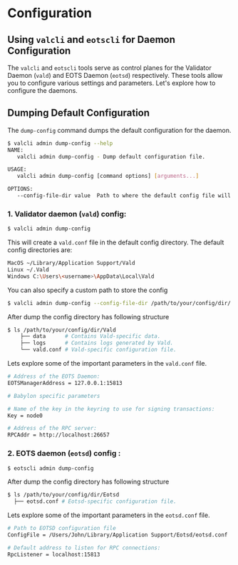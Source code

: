 # Configuration

## Using `valcli` and `eotscli` for Daemon Configuration

The `valcli` and `eotscli` tools serve as control planes for the Validator Daemon (`vald`) and EOTS Daemon (`eotsd`)
respectively. These tools allow you to configure various settings and parameters. Let's explore how to configure the
daemons.

## Dumping Default Configuration

The `dump-config` command dumps the default configuration for the daemon.

```bash
$ valcli admin dump-config --help
NAME:
   valcli admin dump-config - Dump default configuration file.

USAGE:
   valcli admin dump-config [command options] [arguments...]

OPTIONS:
   --config-file-dir value  Path to where the default config file will be dumped (default: "~/Library/Application Support/Vald/vald.conf")
```

### 1. Validator daemon (`vald`) config:

```bash
$ valcli admin dump-config
```

This will create a ```vald.conf``` file in the default config directory. The default config directories are:

```bash
MacOS ~/Library/Application Support/Vald 
Linux ~/.Vald
Windows C:\Users\<username>\AppData\Local\Vald
```

You can also specify a custom path to store the config

```bash
$ valcli admin dump-config --config-file-dir /path/to/your/config/dir/
```

After dump the config directory has following structure

```bash
$ ls /path/to/your/config/dir/Vald
    ├── data      # Contains Vald-specific data.
    ├── logs      # Contains logs generated by Vald.
    └── vald.conf # Vald-specific configuration file.
```

Lets explore some of the important parameters in the `vald.conf` file.

```bash
# Address of the EOTS Daemon:
EOTSManagerAddress = 127.0.0.1:15813

# Babylon specific parameters

# Name of the key in the keyring to use for signing transactions:
Key = node0

# Address of the RPC server:
RPCAddr = http://localhost:26657
```

### 2. EOTS daemon (`eotsd`) config :

```bash
$ eotscli admin dump-config
```

After dump the config directory has following structure

```bash
$ ls /path/to/your/config/dir/Eotsd
  ├── eotsd.conf # Eotsd-specific configuration file.
```

Lets explore some of the important parameters in the `eotsd.conf` file.

```bash
# Path to EOTSD configuration file
ConfigFile = /Users/John/Library/Application Support/Eotsd/eotsd.conf

# Default address to listen for RPC connections:
RpcListener = localhost:15813
```
